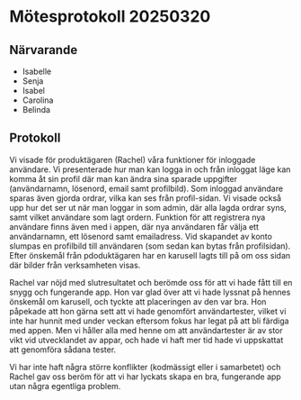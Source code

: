 # Mötesprotokoll 20250320

## Närvarande

- Isabelle
- Senja
- Isabel
- Carolina
- Belinda

## Protokoll

Vi visade för produktägaren (Rachel) våra funktioner för inloggade användare. Vi presenterade hur man kan logga in och från inloggat läge kan komma åt sin profil där man kan ändra sina sparade uppgifter (användarnamn, lösenord, email samt profilbild). Som inloggad användare sparas även gjorda ordrar, vilka kan ses från profil-sidan. Vi visade också upp hur det ser ut när man loggar in som admin, där alla lagda ordrar syns, samt vilket användare som lagt ordern. Funktion för att registrera nya användare finns även med i appen, där nya användaren får välja ett användarnamn, ett lösenord samt emailadress. Vid skapandet av konto slumpas en profilbild till användaren (som sedan kan bytas från profilsidan). Efter önskemål från pdoduktägaren har en karusell lagts till på om oss sidan där bilder från verksamheten visas. 

Rachel var nöjd med slutresultatet och berömde oss för att vi hade fått till en snygg och fungerande app. Hon var glad över att vi hade lyssnat på hennes önskemål om karusell, och tyckte att placeringen av den var bra. Hon påpekade att hon gärna sett att vi hade genomfört användartester, vilket vi inte har hunnit med under veckan eftersom fokus har legat på att bli färdiga med appen. Men vi håller alla med henne om att användartester är av stor vikt vid utvecklandet av appar, och hade vi haft mer tid hade vi uppskattat att genomföra sådana tester.

Vi har inte haft några större konflikter (kodmässigt eller i samarbetet) och Rachel gav oss beröm för att vi har lyckats skapa en bra, fungerande app utan några egentliga problem.
